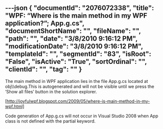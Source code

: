 ---json
{
  "documentId": "2076072338",
  "title": "WPF: “Where is the main method in my WPF application?”; App.g.cs",
  "documentShortName": "",
  "fileName": "",
  "path": "",
  "date": "3/8/2010 9:16:12 PM",
  "modificationDate": "3/8/2010 9:16:12 PM",
  "templateId": "",
  "segmentId": "83",
  "isRoot": "False",
  "isActive": "True",
  "sortOrdinal": "",
  "clientId": "",
  "tag": ""
}
---

The main method in WPF application lies in the file App.g.cs located at obj&bsol;&bsol;debug.This is autogenerated and will not be visible until we press the ‘Show all files’ button in the solution explorer.

[http://joyfulwpf.blogspot.com/2009/05/where-is-main-method-in-my-wpf.html]

Code generation of App.g.cs will not occur in Visual Studio 2008 when App class is not defined with the partial keyword.
